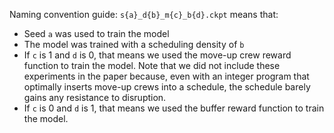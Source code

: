 Naming convention guide: `s{a}_d{b}_m{c}_b{d}.ckpt` means that: 

- Seed `a` was used to train the model
- The model was trained with a scheduling density of `b`
- If `c` is 1 and `d` is 0, that means we used the move-up crew reward function to train the model. Note that we did not include these experiments in the paper because, even with an integer program that optimally inserts move-up crews into a schedule, the schedule barely gains any resistance to disruption.
- If `c` is 0 and `d` is 1, that means we used the buffer reward function to train the model.